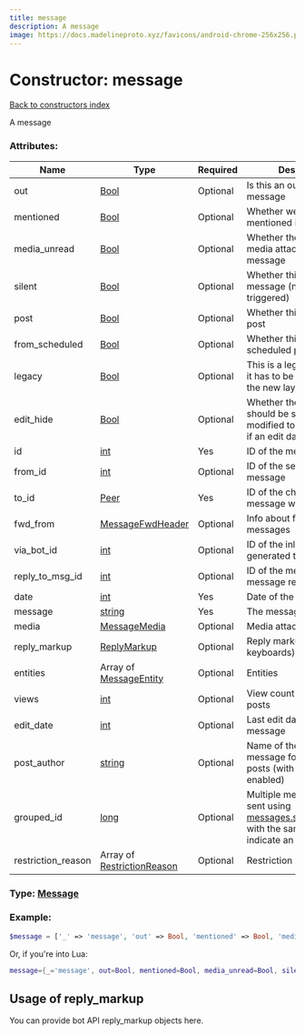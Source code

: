 ```yaml
---
title: message
description: A message
image: https://docs.madelineproto.xyz/favicons/android-chrome-256x256.png
---
```

# Constructor: message  
[Back to constructors index](index.md)



A message

### Attributes:

| Name     |    Type       | Required | Description |
|----------|---------------|----------|-------------|
|out|[Bool](../types/Bool.md) | Optional|Is this an outgoing message|
|mentioned|[Bool](../types/Bool.md) | Optional|Whether we were mentioned in this message|
|media\_unread|[Bool](../types/Bool.md) | Optional|Whether there are unread media attachments in this message|
|silent|[Bool](../types/Bool.md) | Optional|Whether this is a silent message (no notification triggered)|
|post|[Bool](../types/Bool.md) | Optional|Whether this is a channel post|
|from\_scheduled|[Bool](../types/Bool.md) | Optional|Whether this is a scheduled post|
|legacy|[Bool](../types/Bool.md) | Optional|This is a legacy message: it has to be refetched with the new layer|
|edit\_hide|[Bool](../types/Bool.md) | Optional|Whether the message should be shown as not modified to the user, even if an edit date is present|
|id|[int](../types/int.md) | Yes|ID of the message|
|from\_id|[int](../types/int.md) | Optional|ID of the sender of the message|
|to\_id|[Peer](../types/Peer.md) | Yes|ID of the chat were the message was sent|
|fwd\_from|[MessageFwdHeader](../types/MessageFwdHeader.md) | Optional|Info about forwarded messages|
|via\_bot\_id|[int](../types/int.md) | Optional|ID of the inline bot that generated the message|
|reply\_to\_msg\_id|[int](../types/int.md) | Optional|ID of the message this message replies to|
|date|[int](../types/int.md) | Yes|Date of the message|
|message|[string](../types/string.md) | Yes|The message|
|media|[MessageMedia](../types/MessageMedia.md) | Optional|Media attachment|
|reply\_markup|[ReplyMarkup](../types/ReplyMarkup.md) | Optional|Reply markup (bot/inline keyboards)|
|entities|Array of [MessageEntity](../types/MessageEntity.md) | Optional|Entities|
|views|[int](../types/int.md) | Optional|View count for channel posts|
|edit\_date|[int](../types/int.md) | Optional|Last edit date of this message|
|post\_author|[string](../types/string.md) | Optional|Name of the author of this message for channel posts (with signatures enabled)|
|grouped\_id|[long](../types/long.md) | Optional|Multiple media messages sent using [messages.sendMultiMedia](../methods/messages.sendMultiMedia.md) with the same grouped ID indicate an album|
|restriction\_reason|Array of [RestrictionReason](../types/RestrictionReason.md) | Optional|Restriction reason|



### Type: [Message](../types/Message.md)


### Example:

```php
$message = ['_' => 'message', 'out' => Bool, 'mentioned' => Bool, 'media_unread' => Bool, 'silent' => Bool, 'post' => Bool, 'from_scheduled' => Bool, 'legacy' => Bool, 'edit_hide' => Bool, 'id' => int, 'from_id' => int, 'to_id' => Peer, 'fwd_from' => MessageFwdHeader, 'via_bot_id' => int, 'reply_to_msg_id' => int, 'date' => int, 'message' => 'string', 'media' => MessageMedia, 'reply_markup' => ReplyMarkup, 'entities' => [MessageEntity, MessageEntity], 'views' => int, 'edit_date' => int, 'post_author' => 'string', 'grouped_id' => long, 'restriction_reason' => [RestrictionReason, RestrictionReason]];
```  


Or, if you're into Lua:

```lua
message={_='message', out=Bool, mentioned=Bool, media_unread=Bool, silent=Bool, post=Bool, from_scheduled=Bool, legacy=Bool, edit_hide=Bool, id=int, from_id=int, to_id=Peer, fwd_from=MessageFwdHeader, via_bot_id=int, reply_to_msg_id=int, date=int, message='string', media=MessageMedia, reply_markup=ReplyMarkup, entities={MessageEntity}, views=int, edit_date=int, post_author='string', grouped_id=long, restriction_reason={RestrictionReason}}

```



## Usage of reply_markup

You can provide bot API reply_markup objects here.  


